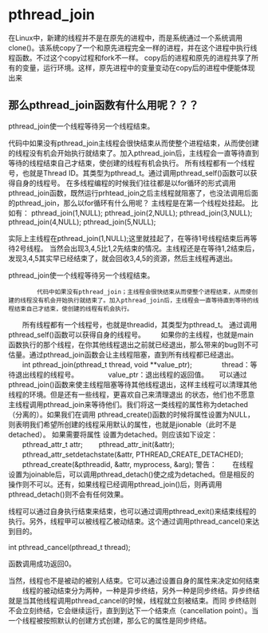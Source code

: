 # pthread_join 

在Linux中，新建的线程并不是在原先的进程中，而是系统通过一个系统调用clone()。该系统copy了一个和原先进程完全一样的进程，并在这个进程中执行线程函数。不过这个copy过程和fork不一样。 copy后的进程和原先的进程共享了所有的变量，运行环境。这样，原先进程中的变量变动在copy后的进程中便能体现出来

## 那么pthread_join函数有什么用呢？？？
pthread_join使一个线程等待另一个线程结束。

代码中如果没有pthread_join主线程会很快结束从而使整个进程结束，从而使创建的线程没有机会开始执行就结束了。加入pthread_join后，主线程会一直等待直到等待的线程结束自己才结束，使创建的线程有机会执行。
所有线程都有一个线程号，也就是Thread ID。其类型为pthread_t。通过调用pthread_self()函数可以获得自身的线程号。
在多线程编程的时候我们往往都是以for循环的形式调用pthread_join函数，既然运行prhtead_join之后主线程就阻塞了，也没法调用后面的pthread_join，那么以for循环有什么用呢？
主线程是在第一个线程处挂起。
比如有：
pthread_join(1,NULL);
pthread_join(2,NULL);
pthread_join(3,NULL);
pthread_join(4,NULL);
pthread_join(5,NULL);

  实际上主线程在pthread_join(1,NULL);这里就挂起了，在等待1号线程结束后再等待2号线程。
当然会出现3,4,5比1,2先结束的情况。主线程还是在等待1,2结束后，发现3,4,5其实早已经结束了，就会回收3,4,5的资源，然后主线程再退出。
 

pthread_join使一个线程等待另一个线程结束。

			代码中如果没有pthread_join；主线程会很快结束从而使整个进程结束，从而使创建的线程没有机会开始执行就结束了。加入pthread_join后，主线程会一直等待直到等待的线程结束自己才结束，使创建的线程有机会执行。
　　所有线程都有一个线程号，也就是threadid，其类型为pthread_t。 通过调用pthread_self()函数可以获得自身的线程号。
　　如果你的主线程，也就是main函数执行的那个线程，在你其他线程退出之前就已经退出，那么带来的bug则不可估量。通过pthread_join函数会让主线程阻塞，直到所有线程都已经退出。
　　int pthread_join(pthread_t thread, void **value_ptr);
　　　　thread：等待退出线程的线程号。
　　　　value_ptr：退出线程的返回值。
　 可以通过pthread_join()函数来使主线程阻塞等待其他线程退出，这样主线程可以清理其他线程的环境。但是还有一些线程，更喜欢自己来清理退出 的状态，他们也不愿意主线程调用pthread_join来等待他们。我们将这一类线程的属性称为detached（分离的）。如果我们在调用 pthread_create()函数的时候将属性设置为NULL，则表明我们希望所创建的线程采用默认的属性，也就是jionable（此时不是detached）。
如果需要将属性 设置为detached。则应该如下设定：
　　pthread_attr_t  attr;
　　pthread_attr_init(&attr);
　　pthread_attr_setdetachstate(&attr,  PTHREAD_CREATE_DETACHED);
　　pthread_create(&pthreadid,  &attr,  myprocess,  &arg);
警告：
　　在线程设置为joinable后，可以调用pthread_detach()使之成为detached。但是相反的操作则不可以。还有，如果线程已经调用pthread_join()后，则再调用pthread_detach()则不会有任何效果。

线程可以通过自身执行结束来结束，也可以通过调用pthread_exit()来结束线程的执行。另外，线程甲可以被线程乙被动结束。这个通过调用pthread_cancel()来达到目的。

int pthread_cancel(pthread_t thread);

函数调用成功返回0。

当然，线程也不是被动的被别人结束。它可以通过设置自身的属性来决定如何结束
　　线程的被动结束分为两种，一种是异步终结，另外一种是同步终结。异步终结就是当其他线程调用pthread_cancel的时候，线程就立刻被结束。而同 步终结则不会立刻终结，它会继续运行，直到到达下一个结束点（cancellation point）。当一个线程被按照默认的创建方式创建，那么它的属性是同步终结。


